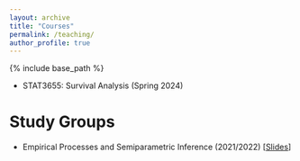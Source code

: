 ```yaml
---
layout: archive
title: "Courses"
permalink: /teaching/
author_profile: true
---
```


{% include base_path %}

- STAT3655: Survival Analysis (Spring 2024)

Study Groups
======
- Empirical Processes and Semiparametric Inference (2021/2022) [[Slides](/teaching/epsi-study-group)]


